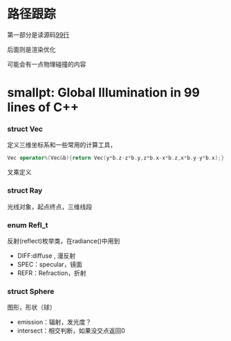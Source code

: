 # 路径跟踪
第一部分是读源码[99行](http://www.kevinbeason.com/smallpt/)

后面则是渲染优化

可能会有一点物理碰撞的内容

# smallpt: Global Illumination in 99 lines of C++

### struct Vec
定义三维坐标系和一些常用的计算工具，
```cpp
Vec operator%(Vec&b){return Vec(y*b.z-z*b.y,z*b.x-x*b.z,x*b.y-y*b.x);}
```
叉乘定义

### struct Ray
光线对象，起点终点，三维线段

### enum Refl_t
反射(reflect)枚举类，在radiance()中用到

- DIFF:diffuse , 漫反射
- SPEC：specular，镜面
- REFR：Refraction，折射

### struct Sphere
图形，形状（球）

- emission：辐射，发光度？
- intersect：相交判断，如果没交点返回0
